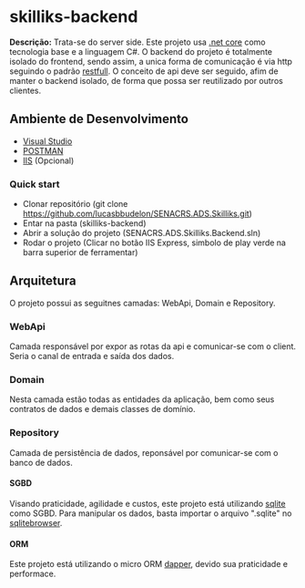 # skilliks-backend

**Descrição:** Trata-se do server side. Este projeto usa [.net core](https://pt.stackoverflow.com/questions/40671/o-que-%C3%A9-o-net-core) como tecnologia base e a linguagem C#. O backend do projeto é totalmente isolado do frontend, sendo assim, a unica forma de comunicação é via http seguindo o padrão [restfull](https://pt.stackoverflow.com/questions/45783/o-que-%C3%A9-rest-e-restful). O conceito de api deve ser seguido, afim de manter o backend isolado, de forma que possa ser reutilizado por outros clientes.

## Ambiente de Desenvolvimento

- [Visual Studio](https://visualstudio.microsoft.com/pt-br/downloads)
- [POSTMAN](https://www.getpostman.com/downloads)
- [IIS](https://pt.stackoverflow.com/questions/185603/como-ativar-o-iis-no-windows-10) (Opcional)

### Quick start

- Clonar repositório (git clone https://github.com/lucasbbudelon/SENACRS.ADS.Skilliks.git)
- Entar na pasta (skilliks-backend)
- Abrir a solução do projeto (SENACRS.ADS.Skilliks.Backend.sln)
- Rodar o projeto (Clicar no botão IIS Express, simbolo de play verde na barra superior de ferramentar)

## Arquitetura

O projeto possui as seguitnes camadas: WebApi, Domain e Repository.

### WebApi

Camada responsável por expor as rotas da api e comunicar-se com o client. Seria o canal de entrada e saída dos dados.

### Domain

Nesta camada estão todas as entidades da aplicação, bem como seus contratos de dados e demais classes de domínio.

### Repository
Camada de persistência de dados, reponsável por comunicar-se com o banco de dados.

#### SGBD
Visando praticidade, agilidade e custos, este projeto está utilizando [sqlite](https://www.sqlite.org/index.html) como SGBD. Para manipular os dados, basta importar o arquivo ".sqlite" no [sqlitebrowser](https://sqlitebrowser.org/).
 
#### ORM
Este projeto está utilizando o micro ORM [dapper](https://dapper-tutorial.net/), devido sua praticidade e performace.

